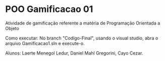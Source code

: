 # POO Gamificacao 01
Atividade de gamificação referente a matéria de Programação Orientada a Objeto

Como executar: No branch "Codigo-Final", usando o visual studio, abra o arquivo Gamificacao1.sln e execute-o.

Alunos: Laerte Menegol Ledur, Daniel Mahl Gregorini, Cayo Cezar.
